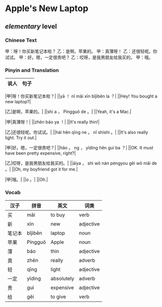 # Apple's New Laptop
## *elementary* level

### Chinese Text
甲：呀！你买新笔记本啦？
乙：是啊，苹果的。
甲：真薄呀！
乙：还很轻呢。你试试。
甲：好。嗯，一定很贵吧？
乙：哎呀，是我男朋友给我买的。
甲：哦。

### Pinyin and Translation
|说人|句子|
|----|----|

|甲|呀！你买新笔记本啦？|
||yā ！ nǐ mǎi xīn bǐjìběn la ？|
||Hey! You bought a new laptop?|

|乙|是啊，苹果的。|
||shì a ， Píngguǒ de 。|
||Yeah, it's a Mac.|

|甲|真薄呀！|
||zhēn báo ya ！|
||It's really thin!|

|乙|还很轻呢。你试试。|
||hái hěn qīng ne 。 nǐ shìshi 。|
||It's also really light. Try it out.|

|甲|好。嗯，一定很贵吧？|
||hǎo 。 ng ， yīdìng hěn guì ba ？|
||OK. It must have been pretty expensive, right?|

|乙|哎呀，是我男朋友给我买的。|
||āiya ， shì wǒ nán péngyou gěi wǒ mǎi de 。|
||Oh, my boyfriend got it for me.|

|甲|哦。|
||o 。|
||Oh.|
### Vocab
|汉子|拼音|英文|词类|
|----|----|----|----|
|买|mǎi|to buy|verb|
|新|xīn|new|adjective|
|笔记本|bǐjìběn|laptop|noun|
|苹果|Píngguǒ|Apple|noun|
|薄|báo|thin|adjective|
|真|zhēn|really|adverb|
|轻|qīng|light|adjective|
|一定|yīdìng|absolutely|adverb|
|贵|guì|expensive|adjective|
|给|gěi|to give|verb|